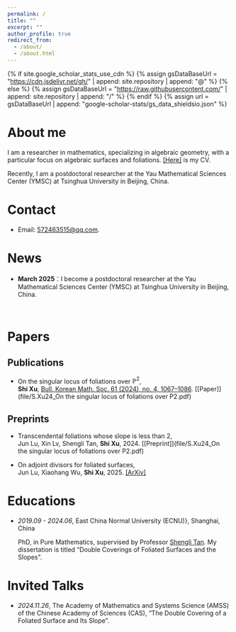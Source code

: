 ```yaml
---
permalink: /
title: ""
excerpt: ""
author_profile: true
redirect_from: 
  - /about/
  - /about.html
---
```


{% if site.google_scholar_stats_use_cdn %}
{% assign gsDataBaseUrl = "https://cdn.jsdelivr.net/gh/" | append: site.repository | append: "@" %}
{% else %}
{% assign gsDataBaseUrl = "https://raw.githubusercontent.com/" | append: site.repository | append: "/" %}
{% endif %}
{% assign url = gsDataBaseUrl | append: "google-scholar-stats/gs_data_shieldsio.json" %}

<span class='anchor' id='about-me'></span>

# About me

I am a researcher in mathematics, specializing in algebraic geometry, with a particular focus on algebraic surfaces and foliations.
[[Here]](file/CV_of_Shi_Xu_徐识_.pdf) is my CV.

Recently, I am a postdoctoral researcher at the Yau Mathematical Sciences Center (YMSC) at Tsinghua University in Beijing, China.

# Contact 

- Email: 572463515@qq.com.

# News

- **March 2025**：I become a postdoctoral researcher at the Yau Mathematical Sciences Center (YMSC) at Tsinghua University in Beijing, China.
<br>



# Papers

## Publications 

-  On the singular locus of foliations over $\mathbb{P}^2$, 
  <br>**Shi Xu**, [Bull. Korean Math. Soc. 61 (2024), no. 4, 1067–1086](https://bkms.kms.or.kr/journal/view.html?doi=10.4134/BKMS.b230611). [[Paper]](file/S.Xu24_On the singular locus of foliations over P2.pdf)


## Preprints

- Transcendental foliations whose slope is less than 2,   <br>Jun Lu, Xin Lv, Shengli Tan, **Shi Xu**, 2024. [[Preprint]](file/S.Xu24_On the singular locus of foliations over P2.pdf)

- On adjoint divisors for foliated surfaces, <br>Jun Lu, Xiaohang Wu, **Shi Xu**, 2025. [[ArXiv]](https://arxiv.org/pdf/2501.00470)


#  Educations

- *2019.09 - 2024.06*, East China Normal University (ECNU)}, Shanghai, China

  PhD, in Pure Mathematics, supervised by Professor [Shengli Tan](https://math.ecnu.edu.cn/~sltan/). 
My dissertation is titled “Double Coverings of Foliated Surfaces and the Slopes".



#  Invited Talks
- *2024.11.26*, The Academy of Mathematics and Systems Science (AMSS) of the Chinese Academy of Sciences (CAS), “The Double Covering of a Foliated Surface and Its Slope”.

